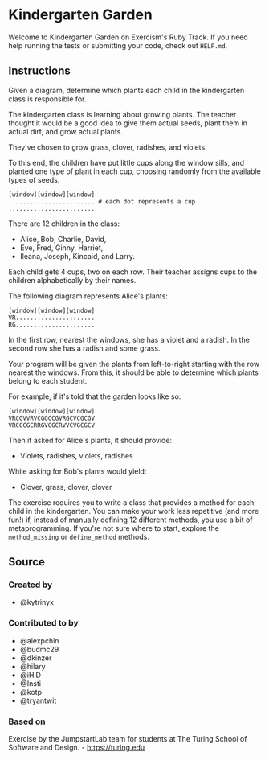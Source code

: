 # Kindergarten Garden

Welcome to Kindergarten Garden on Exercism's Ruby Track.
If you need help running the tests or submitting your code, check out `HELP.md`.

## Instructions

Given a diagram, determine which plants each child in the kindergarten class is
responsible for.

The kindergarten class is learning about growing plants.
The teacher thought it would be a good idea to give them actual seeds, plant them in actual dirt, and grow actual plants.

They've chosen to grow grass, clover, radishes, and violets.

To this end, the children have put little cups along the window sills, and
planted one type of plant in each cup, choosing randomly from the available
types of seeds.

```text
[window][window][window]
........................ # each dot represents a cup
........................
```

There are 12 children in the class:

- Alice, Bob, Charlie, David,
- Eve, Fred, Ginny, Harriet,
- Ileana, Joseph, Kincaid, and Larry.

Each child gets 4 cups, two on each row.
Their teacher assigns cups to the children alphabetically by their names.

The following diagram represents Alice's plants:

```text
[window][window][window]
VR......................
RG......................
```

In the first row, nearest the windows, she has a violet and a radish.
In the second row she has a radish and some grass.

Your program will be given the plants from left-to-right starting with the row nearest the windows.
From this, it should be able to determine which plants belong to each student.

For example, if it's told that the garden looks like so:

```text
[window][window][window]
VRCGVVRVCGGCCGVRGCVCGCGV
VRCCCGCRRGVCGCRVVCVGCGCV
```

Then if asked for Alice's plants, it should provide:

- Violets, radishes, violets, radishes

While asking for Bob's plants would yield:

- Clover, grass, clover, clover

The exercise requires you to write a class that provides a method for each child in the kindergarten.
You can make your work less repetitive (and more fun!) if, instead of manually defining 12 different methods, you use a bit of metaprogramming.
If you're not sure where to start, explore the `method_missing` or `define_method` methods.

## Source

### Created by

- @kytrinyx

### Contributed to by

- @alexpchin
- @budmc29
- @dkinzer
- @hilary
- @iHiD
- @Insti
- @kotp
- @tryantwit

### Based on

Exercise by the JumpstartLab team for students at The Turing School of Software and Design. - https://turing.edu